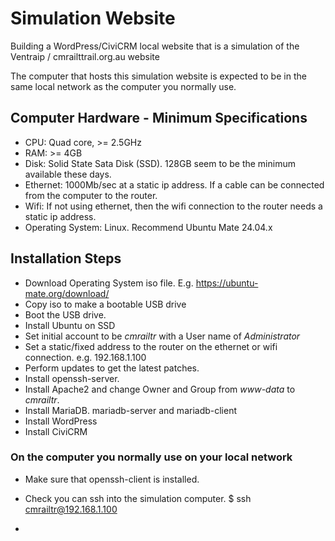# Simulation Website

Building a WordPress/CiviCRM local website that is a simulation of the Ventraip / cmrailttrail.org.au website

The computer that hosts this simulation website is expected to be in the same local network as the computer you normally use. 


## Computer Hardware - Minimum Specifications

* CPU: Quad core, >= 2.5GHz
* RAM: >= 4GB
* Disk: Solid State Sata Disk (SSD). 128GB seem to be the minimum available these days.
* Ethernet: 1000Mb/sec at a static ip address. If a cable can be connected from the computer to the router.
* Wifi: If not using ethernet, then the wifi connection to the router needs a static ip address.
* Operating System: Linux. Recommend Ubuntu Mate 24.04.x

## Installation Steps

* Download Operating System iso file. E.g. https://ubuntu-mate.org/download/
* Copy iso to make a bootable USB drive
* Boot the USB drive.
* Install Ubuntu on SSD
* Set initial account to be *cmrailtr* with a User name of *Administrator*
* Set a static/fixed address to the router on the ethernet or wifi connection. e.g. 192.168.1.100
* Perform updates to get the latest patches.
* Install openssh-server.
* Install Apache2 and change Owner and Group from *www-data* to *cmrailtr*.
* Install MariaDB. mariadb-server and mariadb-client
* Install WordPress
* Install CiviCRM

### On the computer you normally use on your local network
* Make sure that openssh-client is installed.
* Check you can ssh into the simulation computer. $ ssh cmrailtr@192.168.1.100

  
* 
